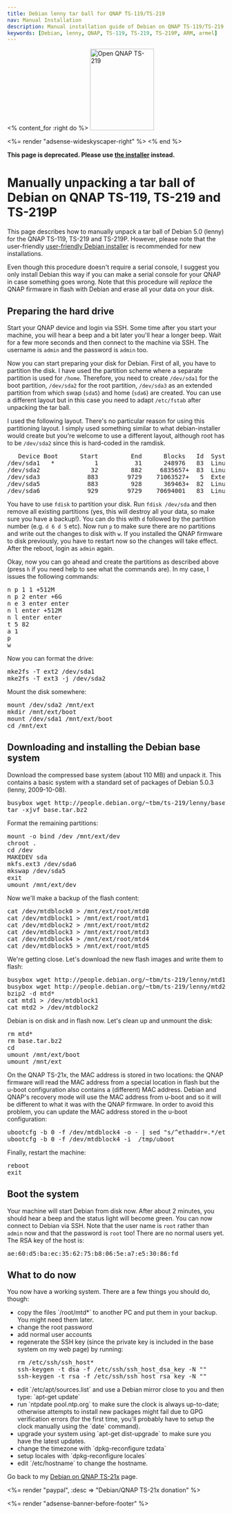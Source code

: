 ```yaml
---
title: Debian lenny tar ball for QNAP TS-119/TS-219
nav: Manual Installation
description: Manual installation guide of Debian on QNAP TS-119/TS-219
keywords: [Debian, lenny, QNAP, TS-119, TS-219, TS-219P, ARM, armel]
---
```


<% content_for :right do %>
<img src = "../images/r_ts219p.jpg" class="border" alt="Open QNAP TS-219" width="148" height="188" />

<%= render "adsense-wideskyscaper-right" %>
<% end %>

<p><b>This page is deprecated.  Please use <a href = "../install">the
installer</a> instead.</b></p>

<h1>Manually unpacking a tar ball of Debian on QNAP TS-119, TS-219 and TS-219P</h1>

This page describes how to manually unpack a tar ball of Debian 5.0 (lenny)
for the QNAP TS-119, TS-219 and TS-219P.  However, please note that the
user-friendly <a href = "../install">user-friendly Debian installer</a> is
recommended for new installations.

Even though this procedure doesn't require a serial console, I suggest you
only install Debian this way if you can make a serial console for your QNAP
in case something goes wrong.  Note that this procedure will
<em>replace</em> the QNAP firmware in flash with Debian and erase all your
data on your disk.

<h2>Preparing the hard drive</h2>

Start your QNAP device and login via SSH.  Some time after you start your
machine, you will hear a beep and a bit later you'll hear a longer beep.
Wait for a few more seconds and then connect to the machine via SSH.  The
username is `admin` and the password is `admin` too.

Now you can start preparing your disk for Debian.  First of all, you have
to partition the disk.  I have used the partition scheme where a separate
partition is used for `/home`.  Therefore, you need to create `/dev/sda1`
for the boot partition, `/dev/sda2` for the root partition, `/dev/sda3` as
an extended partition from which swap (`sda5`) and home (`sda6`) are
created.  You can use a different layout but in this case you need to adapt
`/etc/fstab` after unpacking the tar ball.

I used the following layout.  There's no particular reason for using this
partitioning layout.  I simply used something similar to what
debian-installer would create but you're welcome to use a different layout,
although root has to be `/dev/sda2` since this is hard-coded in the
ramdisk.

<div class="code">
<pre>
   Device Boot      Start         End      Blocks   Id  System
/dev/sda1   *           1          31      248976   83  Linux
/dev/sda2              32         882     6835657+  83  Linux
/dev/sda3             883        9729    71063527+   5  Extended
/dev/sda5             883         928      369463+  82  Linux swap
/dev/sda6             929        9729    70694001   83  Linux
</pre>
</div>

You have to use `fdisk` to partition your disk.  Run `fdisk /dev/sda` and
then remove all existing partitions (yes, this will destroy all your data,
so make sure you have a backup!).  You can do this with `d` followed by the
partition number (e.g. `d 6 d 5` etc).  Now run `p` to make sure there are
no partitions and write out the changes to disk with `w`.  If you installed
the QNAP firmware to disk previously, you have to restart now so the
changes will take effect.  After the reboot, login as `admin` again.

Okay, now you can go ahead and create the partitions as described above
(press `h` if you need help to see what the commands are).  In my case, I
issues the following commands:

<div class="code">
<pre>
n p 1 1 +512M
n p 2 enter +6G
n e 3 enter enter
n l enter +512M
n l enter enter
t 5 82
a 1
p
w
</pre>
</div>

Now you can format the drive:

<div class="code">
<pre>
mke2fs -T ext2 /dev/sda1
mke2fs -T ext3 -j /dev/sda2
</pre>
</div>

Mount the disk somewhere:

<div class="code">
<pre>
mount /dev/sda2 /mnt/ext
mkdir /mnt/ext/boot
mount /dev/sda1 /mnt/ext/boot
cd /mnt/ext
</pre>
</div>

<h2>Downloading and installing the Debian base system</h2>

Download the compressed base system (about 110 MB) and unpack it.  This
contains a basic system with a standard set of packages of Debian 5.0.3
(lenny, 2009-10-08).

<div class="code">
<pre>
busybox wget http://people.debian.org/~tbm/ts-219/lenny/base.tar.bz2
tar -xjvf base.tar.bz2
</pre>
</div>

Format the remaining partitions:

<div class="code">
<pre>
mount -o bind /dev /mnt/ext/dev
chroot .
cd /dev
MAKEDEV sda
mkfs.ext3 /dev/sda6
mkswap /dev/sda5
exit
umount /mnt/ext/dev
</pre>
</div>

Now we'll make a backup of the flash content:

<div class="code">
<pre>
cat /dev/mtdblock0 &gt; /mnt/ext/root/mtd0
cat /dev/mtdblock1 &gt; /mnt/ext/root/mtd1
cat /dev/mtdblock2 &gt; /mnt/ext/root/mtd2
cat /dev/mtdblock3 &gt; /mnt/ext/root/mtd3
cat /dev/mtdblock4 &gt; /mnt/ext/root/mtd4
cat /dev/mtdblock5 &gt; /mnt/ext/root/mtd5
</pre>
</div>

We're getting close.  Let's download the new flash images and write them
to flash:

<div class="code">
<pre>
busybox wget http://people.debian.org/~tbm/ts-219/lenny/mtd1.bz2
busybox wget http://people.debian.org/~tbm/ts-219/lenny/mtd2.bz2
bzip2 -d mtd*
cat mtd1 &gt; /dev/mtdblock1
cat mtd2 &gt; /dev/mtdblock2
</pre>
</div>

Debian is on disk and in flash now.  Let's clean up and unmount the disk:

<div class="code">
<pre>
rm mtd*
rm base.tar.bz2
cd
umount /mnt/ext/boot
umount /mnt/ext
</pre>
</div>

On the QNAP TS-21x, the MAC address is stored in two locations: the QNAP
firmware will read the MAC address from a special location in flash but the
u-boot configuration also contains a (different) MAC address.  Debian and
QNAP's recovery mode will use the MAC address from u-boot and so it will be
different to what it was with the QNAP firmware.  In order to avoid this
problem, you can update the MAC address stored in the u-boot configuration:

<div class="code">
<pre>
ubootcfg -b 0 -f /dev/mtdblock4 -o - | sed "s/^ethaddr=.*/ethaddr=`get_mac`/" &gt; /tmp/uboot
ubootcfg -b 0 -f /dev/mtdblock4 -i  /tmp/uboot
</pre>
</div>

Finally, restart the machine:

<div class="code">
<pre>
reboot
exit
</pre>
</div>

<h2>Boot the system</h2>

Your machine will start Debian from disk now.  After about 2 minutes, you
should hear a beep and the status light will become green.  You can now
connect to Debian via SSH.  Note that the user name is `root` rather than
`admin` now and that the password is `root` too!  There are no normal users
yet.  The RSA key of the host is:

<div class="code">
<pre>
ae:60:d5:ba:ec:35:62:75:b8:06:5e:a7:e5:30:86:fd
</pre>
</div>

<h2>What to do now</h2>

You now have a working system.  There are a few things you should do,
though:

<ul>

<li>copy the files `/root/mtd*` to another PC and put them in your backup.
You might need them later.</li>

<li>change the root password</li>

<li>add normal user accounts</li>

<li>regenerate the SSH key (since the private key is included in the base
system on my web page) by running:

<div class="code">
<pre>
rm /etc/ssh/ssh_host*
ssh-keygen -t dsa -f /etc/ssh/ssh_host_dsa_key -N ""
ssh-keygen -t rsa -f /etc/ssh/ssh_host_rsa_key -N ""
</pre>
</div>

</li>

<li>edit `/etc/apt/sources.list` and use a Debian mirror close to you and
then type: `apt-get update`</li>

<li>run `ntpdate pool.ntp.org` to make sure the clock is always up-to-date;
otherwise attempts to install new packages might fail due to GPG
verification errors (for the first time, you'll probably have to setup the
clock manually using the `date` command).</li>

<li>upgrade your system using `apt-get dist-upgrade` to make sure you have
the latest updates.</li>

<li>change the timezone with `dpkg-reconfigure tzdata`</li>

<li>setup locales with `dpkg-reconfigure locales`</li>

<li>edit `/etc/hostname` to change the hostname.</li>

</ul>

Go back to my <a href = "..">Debian on QNAP TS-21x</a> page.

<%= render "paypal", :desc => "Debian/QNAP TS-21x donation" %>

<div class="bbf">
<%= render "adsense-banner-before-footer" %>
</div>

